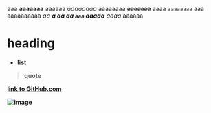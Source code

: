 aaa **aaaaaaa** aaaaaa _aaaaaaaa_ aaaaaaaa ~~aaaaaaa~~ aaaa `aaaaaaaa` aaa
aaaaaaaaaa _aa **a ~~aa~~ aa `aaa` aaaaa** aaaa_ aaaaaa

# **heading**

- **list**

> **quote**

**[link to GitHub.com](https://github.com/)**

**![image](https://github.githubassets.com/images/modules/logos_page/Octocat.png "image")**
